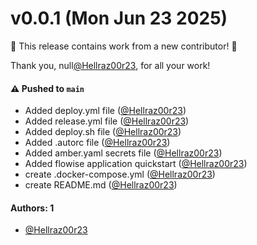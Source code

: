 # v0.0.1 (Mon Jun 23 2025)

:tada: This release contains work from a new contributor! :tada:

Thank you, null[@Hellraz00r23](https://github.com/Hellraz00r23), for all your work!

#### ⚠️ Pushed to `main`

- Added deploy.yml file ([@Hellraz00r23](https://github.com/Hellraz00r23))
- Added release.yml file ([@Hellraz00r23](https://github.com/Hellraz00r23))
- Added deploy.sh file ([@Hellraz00r23](https://github.com/Hellraz00r23))
- Added .autorc file ([@Hellraz00r23](https://github.com/Hellraz00r23))
- Added amber.yaml secrets file ([@Hellraz00r23](https://github.com/Hellraz00r23))
- Added flowise application quickstart ([@Hellraz00r23](https://github.com/Hellraz00r23))
- create .docker-compose.yml ([@Hellraz00r23](https://github.com/Hellraz00r23))
- create README.md ([@Hellraz00r23](https://github.com/Hellraz00r23))

#### Authors: 1

- [@Hellraz00r23](https://github.com/Hellraz00r23)
